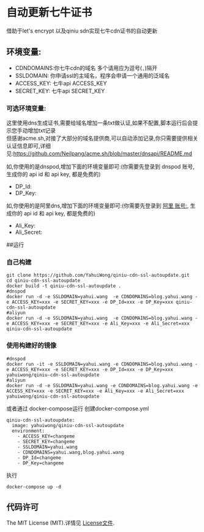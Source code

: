 # 自动更新七牛证书
借助于let's encrypt 以及qiniu sdn实现七牛cdn证书的自动更新

## 环境变量:

- CDNDOMAINS:你七牛cdn的域名 多个请用应为逗号(`,`)隔开
- SSLDOMAIN: 你申请ssl的主域名，程序会申请一个通用的泛域名
- ACCESS_KEY: 七牛api ACCESS_KEY
- SECRET_KEY: 七牛api SECRET_KEY

### 可选环境变量:
这里使用dns生成证书,需要给域名增加一条txt做认证,如果不配置,脚本运行后会提示您手动增加txt记录  
但感谢acme.sh,对接了大部分的域名提供商,可以自动添加记录,你只需要提供相关认证信息即可,详细见:https://github.com/Neilpang/acme.sh/blob/master/dnsapi/README.md  

如,你使用的是dnspod,增加下面的环境变量即可:(你需要先登录到 dnspod 账号, 生成你的 api id 和 api key, 都是免费的)
- DP_Id: 
- DP_Key: 

如,你使用的是阿里dns,增加下面的环境变量即可:(你需要先登录到 [阿里 账号:](https://ak-console.aliyun.com/#/accesskey), 生成你的 api id 和 api key, 都是免费的)
- Ali_Key: 
- Ali_Secret: 

##运行
### 自己构建
```
git clone https://github.com/YahuiWong/qiniu-cdn-ssl-autoupdate.git
cd qiniu-cdn-ssl-autoupdate
docker build -t qiniu-cdn-ssl-autoupdate .
#dnspod
docker run -d -e SSLDOMAIN=yahui.wang  -e CDNDOMAINS=blog.yahui.wang -e ACCESS_KEY=xxx -e SECRET_KEY=xxx -e DP_Id=xxx -e DP_Key=xxx qiniu-cdn-ssl-autoupdate
#aliyun
docker run -d -e SSLDOMAIN=yahui.wang  -e CDNDOMAINS=blog.yahui.wang -e ACCESS_KEY=xxx -e SECRET_KEY=xxx -e Ali_Key=xxx -e Ali_Secret=xxx qiniu-cdn-ssl-autoupdate
```

### 使用构建好的镜像
```
#dnspod
docker run -it -e SSLDOMAIN=yahui.wang -e CDNDOMAINS=blog.yahui.wang -e ACCESS_KEY=xxx -e SECRET_KEY=xxx -e DP_Id=xxx -e DP_Key=xxx yahuiwong/qiniu-cdn-ssl-autoupdate
#aliyun
docker run -d -e SSLDOMAIN=yahui.wang -e CDNDOMAINS=blog.yahui.wang -e ACCESS_KEY=xxx -e SECRET_KEY=xxx -e Ali_Key=xxx -e Ali_Secret=xxx yahuiwong/qiniu-cdn-ssl-autoupdate
```
或者通过 docker-compose运行 
创建docker-compose.yml  
```
qiniu-cdn-ssl-autoupdate:
  image: yahuiwong/qiniu-cdn-ssl-autoupdate
  environment:
    - ACCESS_KEY=changeme
    - SECRET_KEY=changeme
    - SSLDOMAIN=yahui.wang
    - CDNDOMAINS=yahui.wang,blog.yahui.wang
    - DP_Id=changeme
    - DP_Key=changeme
```
执行  
```
docker-compose up -d
```

## 代码许可

The MIT License (MIT).详情见 [License文件](https://github.com/qiniu/python-sdk/blob/master/LICENSE).